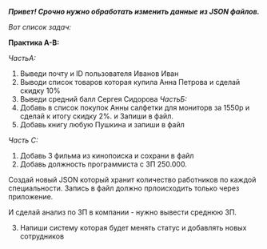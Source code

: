 ***Привет! Срочно нужно обработать изменить данные из JSON файлов.***



*Вот список задач:*

**Практика А-B:**

*ЧастьА:* 
1. Выведи почту и ID пользователя Иванов Иван
2. Выводи список товаров которая купила Анна Петрова и сделай скидку 10%
3. Выведи средний балл Сергея Сидорова
*ЧастьБ:*
4. Добавь в список покупок Анны салфетки для мониторв   за 1550р и сделай к итогу скидку 2%. и Запиши  в файл.
5. Добавь книгу любую Пушкина и запиши в файл


*Часть С:*
1. Добавь 3 фильма из кинопоиска и сохрани в файл 
2. Добавь должность программиста с ЗП 250.000. 

Создай новый JSON который хранит количество работников по каждой специальности. Запись в файл должно прлоисходить только через приложение.

И сделай анализ по ЗП в компании - нужно вывести среднюю ЗП.

3. Напиши систему которая будет менять статус и добавлять новых сотрудников